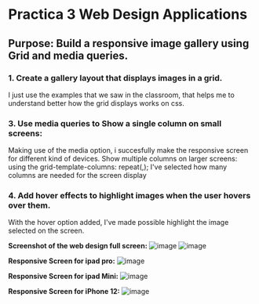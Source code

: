 
# **Practica 3 Web Design Applications**


## **Purpose: Build a responsive image gallery using Grid and media queries.**

### **1. Create a gallery layout that displays images in a grid.**
I just use the examples that we saw in the classroom, that helps me to understand better how the grid displays works on css.

### **3. Use media queries to Show a single column on small screens:**  
  Making use of the media option, i succesfully make the responsive screen for different kind of devices. 
  Show multiple columns on larger screens: using the grid-template-columns: repeat(,); I've selected how many columns are needed for the screen display


### **4. Add hover effects to highlight images when the user hovers over them.**
  With the hover option added, I've made possible highlight the image selected on the screen. 

**Screenshot of the web design full screen:**
![image](https://github.com/user-attachments/assets/3d936ba9-19c0-4aeb-9a56-df81a976c407)
![image](https://github.com/user-attachments/assets/5681022e-a95d-4189-9465-363132b9db9f)

**Responsive Screen for ipad pro:**
![image](https://github.com/user-attachments/assets/9fcf0ae7-c440-4dfc-81d0-16932bfb7510)

**Responsive Screen for ipad Mini:**
![image](https://github.com/user-attachments/assets/13dc9076-eab3-4304-bc56-5e48fefcf7d3)

**Responsive Screen for iPhone 12:**
![image](https://github.com/user-attachments/assets/a2c5d28e-d2c1-44cb-8d3e-b146973ac215)
